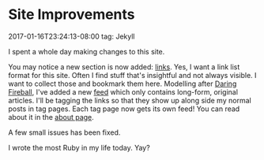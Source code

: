 # Site Improvements
2017-01-16T23:24:13-08:00
tag: Jekyll

I spent a whole day making changes to this site.

You may notice a new section is now added: [links](/links). Yes,
I want a link list format for this site. Often I find stuff that's insightful
and not always visible. I want to collect those and bookmark them here.
Modelling after [Daring Fireball](http://daringfireball.net), I've added a new
[feed](http://duan.ca/articles/feed.xml) which only contains long-form,
original articles. I'll be tagging the links so that they show up along side my
normal posts in tag pages. Each tag page now gets its own feed! You can read
about it in the [about page](/about/).

A few small issues has been fixed.

I wrote the most Ruby in my life today. Yay?
